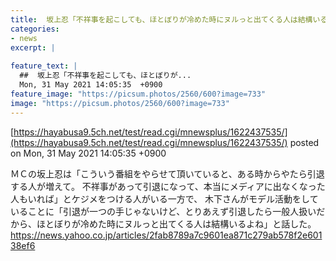 ```yaml
---
title:  坂上忍「不祥事を起こしても、ほとぼりが冷めた時にヌルっと出てくる人は結構いるよね」  
categories:
- news
excerpt: |
  
feature_text: |
  ##  坂上忍「不祥事を起こしても、ほとぼりが...
  Mon, 31 May 2021 14:05:35  +0900
feature_image: "https://picsum.photos/2560/600?image=733"
image: "https://picsum.photos/2560/600?image=733"
---
```


[https://hayabusa9.5ch.net/test/read.cgi/mnewsplus/1622437535/](https://hayabusa9.5ch.net/test/read.cgi/mnewsplus/1622437535/)
posted on Mon, 31 May 2021 14:05:35  +0900

<!--more-->

ＭＣの坂上忍は「こういう番組をやらせて頂いていると、ある時からやたら引退する人が増えて。 不祥事があって引退になって、本当にメディアに出なくなった人もいれば」とケジメをつける人がいる一方で、 木下さんがモデル活動をしていることに「引退が一つの手じゃないけど、とりあえず引退したら一般人扱いだから、ほとぼりが冷めた時にヌルっと出てくる人は結構いるよね」と話した。 https://news.yahoo.co.jp/articles/2fab8789a7c9601ea871c279ab578f2e60138ef6
